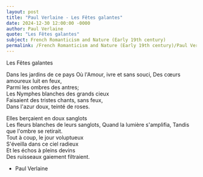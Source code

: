 ```yaml
---
layout: post
title: "Paul Verlaine - Les Fêtes galantes"
date: 2024-12-30 12:00:00 -0000
author: Paul Verlaine
quote: "Les Fêtes galantes"
subject: French Romanticism and Nature (Early 19th century)
permalink: /French Romanticism and Nature (Early 19th century)/Paul Verlaine/Paul Verlaine - Les Fêtes galantes
---
```


Les Fêtes galantes

Dans les jardins de ce pays
Où l'Amour, ivre et sans souci,
Des cœurs amoureux luit en feux,  
Parmi les ombres des antres;  
Les Nymphes blanches des grands cieux  
Faisaient des tristes chants, sans feux,  
Dans l'azur doux, teinté de roses.

Elles berçaient en doux sanglots  
Les fleurs blanches de leurs sanglots,
Quand la lumière s'amplifia,
Tandis que l'ombre se retirait.  
Tout à coup, le jour voluptueux  
S'éveilla dans ce ciel radieux  
Et les échos à pleins devins  
Des ruisseaux gaiement filtraient.

- Paul Verlaine
